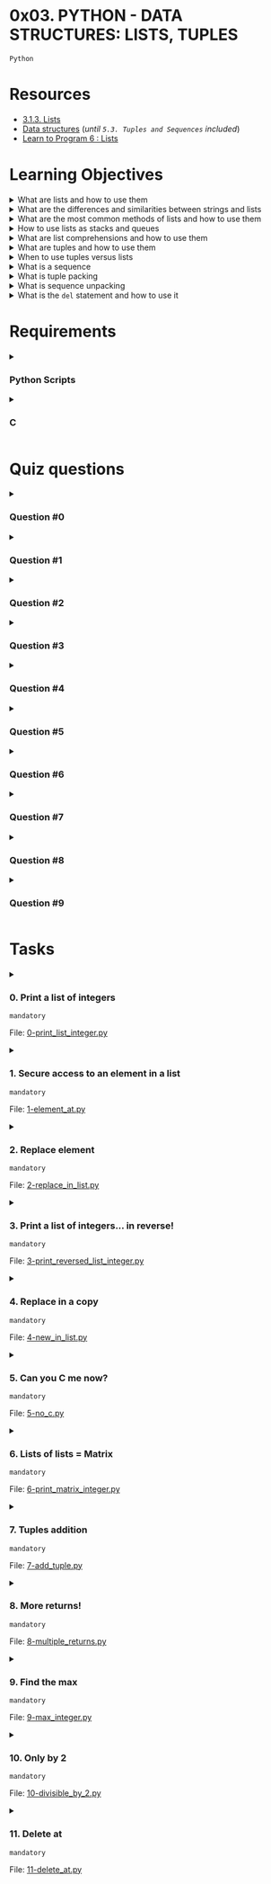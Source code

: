 # **0x03. PYTHON - DATA STRUCTURES: LISTS, TUPLES**
`Python`

# Resources
- [3.1.3. Lists](https://docs.python.org/3/tutorial/introduction.html#lists)
- [Data structures](https://docs.python.org/3/tutorial/datastructures.html) (*until `5.3. Tuples and Sequences` included*)
- [Learn to Program 6 : Lists](https://www.youtube.com/watch?v=A1HUzrvS-Pw)

# Learning Objectives
<details>
<summary>What are lists and how to use them</summary>
</details>

<details>
<summary>What are the differences and similarities between strings and lists</summary>
</details>

<details>
<summary>What are the most common methods of lists and how to use them</summary>
</details>

<details>
<summary>How to use lists as stacks and queues</summary>
</details>

<details>
<summary>What are list comprehensions and how to use them</summary>
</details>

<details>
<summary>What are tuples and how to use them</summary>
</details>

<details>
<summary>When to use tuples versus lists</summary>
</details>

<details>
<summary>What is a sequence</summary>
</details>

<details>
<summary>What is tuple packing</summary>
</details>

<details>
<summary>What is sequence unpacking</summary>
</details>

<details>
<summary>What is the <code>del</code> statement and how to use it</summary>
</details>

# Requirements
<details>
<summary>

### Python Scripts
</summary>

- Allowed editors: `vi`, `vim`, `emacs`
- All your files will be interpreted/compiled on Ubuntu 20.04 LTS using python3 (version 3.8.5)
- All your files should end with a new line
- The first line of all your files should be exactly `#!/usr/bin/python3`
- A `README.md` file, at the root of the folder of this project, is mandatory
- Your code should use the pycodestyle (version `2.8.*`)
- All your files must be executable
- The length of your files will be tested using `wc`
</details>

<details>
<summary>

### C
</summary>

- Allowed editors: `vi`, `vim`, `emacs`
- All your files will be interpreted/compiled on Ubuntu 20.04 LTS using python3 (version 3.8.5)
- All your files should end with a new line
- Your code should use the `Betty` style. It will be checked using betty-style.pl and betty-doc.pl
- You are not allowed to use global variables
- No more than 5 functions per file
- In the following examples, the `main.c` files are shown as examples. You can use them to test your functions, but you don’t have to push them to your repo (if you do we won’t take them into account). We will use our own `main.c` files at compilation. Our `main.c` files might be different from the one shown in the examples
- The prototypes of all your functions should be included in your header file called `lists.h`
- Don’t forget to push your header file
- All your header files should be include guarded
</details>

# Quiz questions
<details>
<summary>

### Question #0
</summary>

What do these lines print?
```py
>>> a = [1, 2, 3, 4]
>>> b = a
>>> a[2] = 10
>>> b
```
- [ ] a
- [ ] b
- [ ] [1, 2, 3, 4]
- [x] [1, 2, 10, 4]
- [ ] [1]
</details>

<details>
<summary>

### Question #1
</summary>

What do these lines print?
```py
>>> a = [1, 2, 3, 4]
>>> a[1:3]
```
- [x] [2, 3]
- [ ] [1, 2]
- [ ] [1, 2, 3]

<details><summary>Explanation:</summary>

The index before the colon (`:`) is the start index (inclusive), and the index after the colon is the end index (exclusive). Therefore, `a[1:3]` will include elements at indices 1 and 2, but not the element at index 3.</details>
</details>

<details>
<summary>

### Question #2
</summary>

What do these lines print?
```py
>>> a = [1, 2, 3, 4]
>>> a[-3]
```
- [x] 2
- [ ] [4, 3]
- [ ] -3
</details>

<details>
<summary>

### Question #3
</summary>

What do these lines print?
```py
>>> a = [1, 2, 3, 4]
>>> a[-1]
```
- [x] 4
- [ ] [4, 3, 2, 1]
- [ ] 2
- [ ] -1
</details>

<details>
<summary>

### Question #4
</summary>

What do these lines print?
```py
>>> a = [1, 2, 3, 4]
>>> len(a)
```
- [ ] 6
- [ ] 8
- [x] 4
- [ ] 2
</details>

<details>
<summary>

### Question #5
</summary>

What do these lines print?
```py
>>> a = [1, 2, 3, 4]
>>> b = a
>>> a[2] = 10
>>> a
```
- [ ] a
- [ ] b
- [ ] [1, 2, 3, 4]
- [x] [1, 2, 10, 4]
- [ ] [1]
</details>

<details>
<summary>

### Question #6
</summary>

What do these lines print?
```py
>>> a = [1, 2, 3, 4]
>>> a[2] = 10
>>> a
```
- [x] [1, 2, 10, 4]
- [ ] [1, 2, 10, 10]
- [ ] [1, 10, 3, 4]
- [ ] [1, 2, 3, 4]
</details>

<details>
<summary>

### Question #7
</summary>

What do these lines print?
```py
>>> a = [1, 2, 3, 4]
>>> b = a
>>> b
```
- [ ] 1
- [ ] a
- [ ] [1]
- [x] [1, 2, 3, 4]
</details>

<details>
<summary>

### Question #8
</summary>

What do these lines print?
```py
>>> a = [1, 2, 3, 4]
>>> a.append(5)
>>> len(a)
```
- [ ] 6
- [x] 5
- [ ] 2
</details>

<details>
<summary>

### Question #9
</summary>

What do these lines print?
```py
>>> a = [1, 2, 3, 4]
>>> a[0]
```
- [ ] [1, 2]
- [ ] [1, 2, 3, 4]
- [ ] [1]
- [ ] 2
- [x] 1
</details>

# Tasks
<details>
<summary>

### 0. Print a list of integers
`mandatory`

File: [0-print_list_integer.py]()
</summary>
</details>

<details>
<summary>

### 1. Secure access to an element in a list
`mandatory`

File: [1-element_at.py]()
</summary>
</details>

<details>
<summary>

### 2. Replace element
`mandatory`

File: [2-replace_in_list.py]()
</summary>
</details>

<details>
<summary>

### 3. Print a list of integers... in reverse!
`mandatory`

File: [3-print_reversed_list_integer.py]()
</summary>
</details>

<details>
<summary>

### 4. Replace in a copy
`mandatory`

File: [4-new_in_list.py]()
</summary>
</details>

<details>
<summary>

### 5. Can you C me now?
`mandatory`

File: [5-no_c.py]()
</summary>
</details>

<details>
<summary>

### 6. Lists of lists = Matrix
`mandatory`

File: [6-print_matrix_integer.py]()
</summary>
</details>

<details>
<summary>

### 7. Tuples addition
`mandatory`

File: [7-add_tuple.py]()
</summary>
</details>

<details>
<summary>

### 8. More returns!
`mandatory`

File: [8-multiple_returns.py]()
</summary>
</details>

<details>
<summary>

### 9. Find the max
`mandatory`

File: [9-max_integer.py]()
</summary>
</details>

<details>
<summary>

### 10. Only by 2
`mandatory`

File: [10-divisible_by_2.py]()
</summary>
</details>

<details>
<summary>

### 11. Delete at
`mandatory`

File: [11-delete_at.py]()
</summary>
</details>
